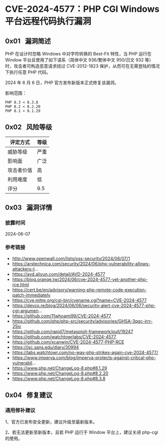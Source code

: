 # CVE-2024-4577：PHP CGI Windows 平台远程代码执行漏洞

## 0x01   漏洞简述

PHP 在设计时忽略 Windows 中对字符转换的 Best-Fit 特性，当 PHP 运行在 Window 平台且使用了如下语系（简体中文 936/繁体中文 950/日文 932 等）时，攻击者可构造恶意请求绕过 CVE-2012-1823 保护，从而可在无需登陆的情况下执行任意 PHP 代码。

2024 年 6 月 6 日，PHP 官方发布新版本正式修复该漏洞。

影响范围：

```
PHP 8.3 < 8.3.8
PHP 8.2 < 8.2.20
PHP 8.1 < 8.1.29
```

## 0x02   风险等级

| 评定方式  | 等级  |
| ----- | --- |
| 威胁等级  | 严重  |
| 影响面   | 广泛  |
| 攻击者价值 | 高   |
| 利用难度  | 低   |
| 评分    | 9.5 |

## 0x03   漏洞详情

### 披露时间

2024-06-07

### 参考链接

- http://www.openwall.com/lists/oss-security/2024/06/07/1
- https://arstechnica.com/security/2024/06/php-vulnerability-allows-attackers-t...
- https://avd.aliyun.com/detail/AVD-2024-4577
- https://blog.orange.tw/2024/06/cve-2024-4577-yet-another-php-rce.html
- https://cert.be/en/advisory/warning-php-remote-code-execution-patch-immediately
- https://cve.mitre.org/cgi-bin/cvename.cgi?name=CVE-2024-4577
- https://devco.re/blog/2024/06/06/security-alert-cve-2024-4577-php-cgi-argumen...
- https://github.com/11whoami99/CVE-2024-4577
- https://github.com/php/php-src/security/advisories/GHSA-3qgc-jrrr-25jv
- https://github.com/rapid7/metasploit-framework/pull/19247
- https://github.com/watchtowrlabs/CVE-2024-4577
- https://github.com/xcanwin/CVE-2024-4577-PHP-RCE
- https://isc.sans.edu/diary/30994
- https://labs.watchtowr.com/no-way-php-strikes-again-cve-2024-4577/
- https://www.imperva.com/blog/imperva-protects-against-critical-php-vulnerabil...
- https://www.php.net/ChangeLog-8.php#8.1.29
- https://www.php.net/ChangeLog-8.php#8.2.20
- https://www.php.net/ChangeLog-8.php#8.3.8

## 0x04   修复建议

### 通用修补建议

1、官方已发布安全更新，建议升级至最新版本。

2、若无法更新至新版本，且若 PHP 运行于 Window 平台上，建议关闭 php-cgi 的使用。
